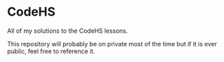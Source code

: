 # CodeHS
All of my solutions to the CodeHS lessons.

This repository will probably be on private most of the time but if it is ever public, feel free to reference it.
